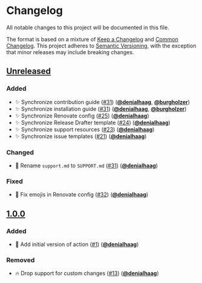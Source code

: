 <!-- Entries in each category are sorted by merge time, with the latest PRs appearing first. -->

# Changelog

All notable changes to this project will be documented in this file.

The format is based on a mixture of [Keep a Changelog] and [Common Changelog].
This project adheres to [Semantic Versioning], with the exception that minor releases may include breaking changes.

## [Unreleased]

### Added

- ✨ Synchronize contribution guide ([#31]) ([**@denialhaag**], [**@burgholzer**])
- ✨ Synchronize installation guide ([#31]) ([**@denialhaag**], [**@burgholzer**])
- ✨ Synchronize Renovate config ([#25]) ([**@denialhaag**])
- ✨ Synchronize Release Drafter template ([#24]) ([**@denialhaag**])
- ✨ Synchronize support resources ([#23]) ([**@denialhaag**])
- ✨ Synchronize issue templates ([#21]) ([**@denialhaag**])

### Changed

- 🚚 Rename `support.md` to `SUPPORT.md` ([#31]) ([**@denialhaag**])

### Fixed

- 🐛 Fix emojis in Renovate config ([#32]) ([**@denialhaag**])

## [1.0.0]

### Added

- 👷 Add initial version of action ([#1]) ([**@denialhaag**])

### Removed

- 🔥 Drop support for custom changes ([#13]) ([**@denialhaag**])

<!-- Version links -->

[unreleased]: https://github.com/munich-quantum-toolkit/templates/compare/v1.0.0...HEAD
[1.0.0]: https://github.com/munich-quantum-toolkit/templates/releases/tag/v1.0.0

<!-- PR links -->

[#32]: https://github.com/munich-quantum-toolkit/templates/pull/32
[#31]: https://github.com/munich-quantum-toolkit/templates/pull/31
[#25]: https://github.com/munich-quantum-toolkit/templates/pull/25
[#24]: https://github.com/munich-quantum-toolkit/templates/pull/24
[#23]: https://github.com/munich-quantum-toolkit/templates/pull/23
[#21]: https://github.com/munich-quantum-toolkit/templates/pull/21
[#13]: https://github.com/munich-quantum-toolkit/templates/pull/13
[#1]: https://github.com/munich-quantum-toolkit/templates/pull/1

<!-- Contributor -->

[**@burgholzer**]: https://github.com/burgholzer
[**@denialhaag**]: https://github.com/denialhaag

<!-- General links -->

[Keep a Changelog]: https://keepachangelog.com/en/1.1.0/
[Common Changelog]: https://common-changelog.org
[Semantic Versioning]: https://semver.org/spec/v2.0.0.html
[GitHub Release Notes]: https://github.com/munich-quantum-toolkit/templates/releases
